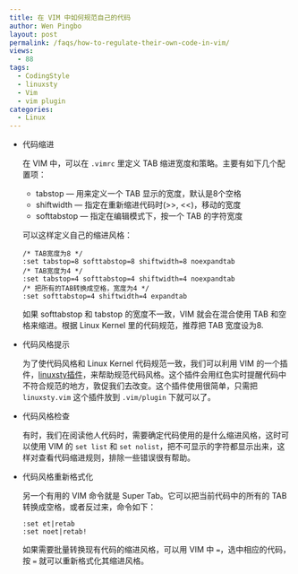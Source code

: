 ```yaml
---
title: 在 VIM 中如何规范自己的代码
author: Wen Pingbo
layout: post
permalink: /faqs/how-to-regulate-their-own-code-in-vim/
views:
  - 88
tags:
  - CodingStyle
  - linuxsty
  - Vim
  - vim plugin
categories:
  - Linux
---
```

  * 代码缩进

    在 VIM 中，可以在 `.vimrc` 里定义 TAB 缩进宽度和策略。主要有如下几个配置项：

      * tabstop &#8212; 用来定义一个 TAB 显示的宽度，默认是8个空格
      * shiftwidth &#8212; 指定在重新缩进代码时(>>, <<)，移动的宽度
      * softtabstop &#8212; 指定在编辑模式下，按一个 TAB 的字符宽度

    可以这样定义自己的缩进风格：

        /* TAB宽度为8 */
        :set tabstop=8 softtabstop=8 shiftwidth=8 noexpandtab
        /* TAB宽度为4 */
        :set tabstop=4 softtabstop=4 shiftwidth=4 noexpandtab
        /* 把所有的TAB转换成空格，宽度为4 */
        :set softtabstop=4 shiftwidth=4 expandtab


    如果 softtabstop 和 tabstop 的宽度不一致，VIM 就会在混合使用 TAB 和空格来缩进。根据 Linux Kernel 里的代码规范，推荐把 TAB 宽度设为8.

  * 代码风格提示

    为了使代码风格和 Linux Kernel 代码规范一致，我们可以利用 VIM 的一个插件，[linuxsty插件][1]，来帮助规范代码风格。这个插件会用红色实时提醒代码中不符合规范的地方，敦促我们去改变。这个插件使用很简单，只需把 `linuxsty.vim` 这个插件放到 `.vim/plugin` 下就可以了。

  * 代码风格检查

    有时，我们在阅读他人代码时，需要确定代码使用的是什么缩进风格，这时可以使用 VIM 的 `set list` 和 `set nolist`，把不可显示的字符都显示出来，这样对查看代码缩进规则，排除一些错误很有帮助。

  * 代码风格重新格式化

    另一个有用的 VIM 命令就是 Super Tab。它可以把当前代码中的所有的 TAB 转换成空格，或者反过来，命令如下：

        :set et|retab
        :set noet|retab!


    如果需要批量转换现有代码的缩进风格，可以用 VIM 中 `=`，选中相应的代码，按 `=` 就可以重新格式化其缩进风格。




 [1]: http://www.vim.org/scripts/script.php?script_id=4369

